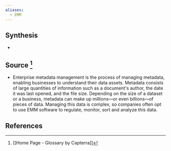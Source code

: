 ```yaml
---
aliases:
  - EMM
---
```

## Synthesis
- 
## Source [^1]
- Enterprise metadata management is the process of managing metadata, enabling businesses to understand their data assets. Metadata consists of large quantities of information such as a document's author, the date it was last opened, and the file size. Depending on the size of a dataset or a business, metadata can make up millions—or even billions—of pieces of data. Managing this data is complex, so companies often opt to use EMM software to regulate, monitor, sort and analyze this data.
## References

[^1]: [[Home Page - Glossary by Capterra]]